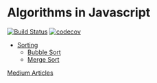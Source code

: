 # Algorithms in Javascript 

[![Build Status](https://travis-ci.com/chkhaidzegiorgi/js-algo.svg?branch=main)](https://travis-ci.com/chkhaidzegiorgi/js-algo)
[![codecov](https://codecov.io/gh/chkhaidzegiorgi/js-algo/branch/main/graph/badge.svg)](https://codecov.io/gh/chkhaidzegiorgi/js-algo)


* [Sorting](src/algorithms/sorting)
    - [Bubble Sort](src/algorithms/sorting/bubble-sort)
    - [Merge Sort](src/algorithms/sorting/merge-sort)


[Medium Articles](https://kenjj.medium.com)
    
